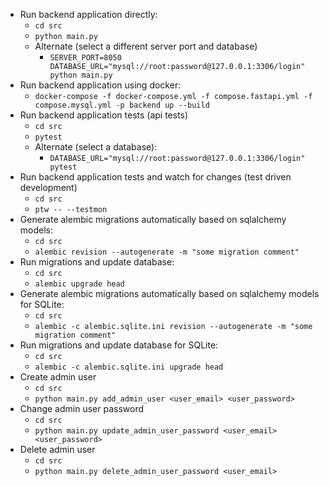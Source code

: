 - Run backend application directly:
    - `cd src`
    - `python main.py`
    - Alternate (select a different server port and database)
        - `SERVER_PORT=8050 DATABASE_URL="mysql://root:password@127.0.0.1:3306/login" python main.py`
- Run backend application using docker:
    - `docker-compose -f docker-compose.yml -f compose.fastapi.yml -f compose.mysql.yml -p backend up --build`
- Run backend application tests (api tests)
    - `cd src`
    - `pytest`
    - Alternate (select a database):
        - `DATABASE_URL="mysql://root:password@127.0.0.1:3306/login" pytest`
- Run backend application tests and watch for changes (test driven development)
    - `cd src`
    - `ptw -- --testmon`
- Generate alembic migrations automatically based on sqlalchemy models:
    - `cd src`
    - `alembic revision --autogenerate -m "some migration comment"`
- Run migrations and update database:
    - `cd src`
    - `alembic upgrade head`
- Generate alembic migrations automatically based on sqlalchemy models for SQLite:
    - `cd src`
    - `alembic -c alembic.sqlite.ini revision --autogenerate -m "some migration comment"`
- Run migrations and update database for SQLite:
    - `cd src`
    - `alembic -c alembic.sqlite.ini upgrade head`
- Create admin user
    - `cd src`
    - `python main.py add_admin_user <user_email> <user_password>`
- Change admin user password
    - `cd src`
    - `python main.py update_admin_user_password <user_email> <user_password>`
- Delete admin user
    - `cd src`
    - `python main.py delete_admin_user_password <user_email>`
